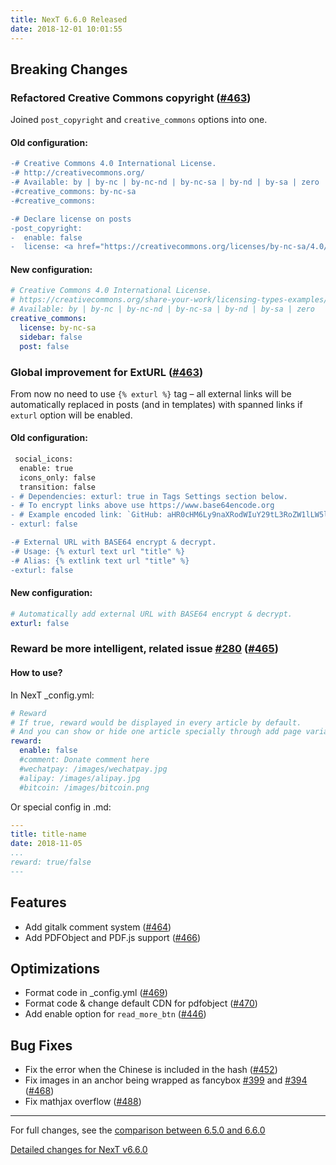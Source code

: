 ```yaml
---
title: NexT 6.6.0 Released
date: 2018-12-01 10:01:55 
---
```


## Breaking Changes

### Refactored Creative Commons copyright ([#463](https://github.com/theme-next/issue/463))

Joined `post_copyright` and `creative_commons` options into one.

#### Old configuration:

```diff
-# Creative Commons 4.0 International License.
-# http://creativecommons.org/
-# Available: by | by-nc | by-nc-nd | by-nc-sa | by-nd | by-sa | zero
-#creative_commons: by-nc-sa
-#creative_commons:

-# Declare license on posts
-post_copyright:
-  enable: false
-  license: <a href="https://creativecommons.org/licenses/by-nc-sa/4.0/" rel="external nofollow" target="_blank">CC BY-NC-SA 4.0</a>
```

#### New configuration:

```yml
# Creative Commons 4.0 International License.
# https://creativecommons.org/share-your-work/licensing-types-examples/
# Available: by | by-nc | by-nc-nd | by-nc-sa | by-nd | by-sa | zero
creative_commons:
  license: by-nc-sa
  sidebar: false
  post: false
```

### Global improvement for ExtURL ([#463](https://github.com/theme-next/issue/463))

From now no need to use `{% exturl %}` tag – all external links will be automatically replaced in posts (and in templates) with spanned links if `exturl` option will be enabled.

#### Old configuration:

```diff
 social_icons:
  enable: true
  icons_only: false
  transition: false
- # Dependencies: exturl: true in Tags Settings section below.
- # To encrypt links above use https://www.base64encode.org
- # Example encoded link: `GitHub: aHR0cHM6Ly9naXRodWIuY29tL3RoZW1lLW5leHQ= || github`
- exturl: false

-# External URL with BASE64 encrypt & decrypt.
-# Usage: {% exturl text url "title" %}
-# Alias: {% extlink text url "title" %}
-exturl: false
```

#### New configuration:

```yml
# Automatically add external URL with BASE64 encrypt & decrypt.
exturl: false
```

### Reward be more intelligent, related issue [#280](https://github.com/theme-next/issue/280) ([#465](https://github.com/theme-next/issue/465))

#### How to use?
In NexT _config.yml:

```yml
# Reward
# If true, reward would be displayed in every article by default.
# And you can show or hide one article specially through add page variable `reward: true/false`.
reward:
  enable: false
  #comment: Donate comment here
  #wechatpay: /images/wechatpay.jpg
  #alipay: /images/alipay.jpg
  #bitcoin: /images/bitcoin.png
```

Or special config in .md:

```yml
---
title: title-name
date: 2018-11-05
...
reward: true/false
---
```

## Features

- Add gitalk comment system ([#464](https://github.com/theme-next/issue/464))
- Add PDFObject and PDF.js support ([#466](https://github.com/theme-next/issue/466))

## Optimizations

- Format code in _config.yml ([#469](https://github.com/theme-next/issue/469))
- Format code & change default CDN for pdfobject ([#470](https://github.com/theme-next/issue/470))
- Add enable option for `read_more_btn` ([#446](https://github.com/theme-next/issue/446))

## Bug Fixes

- Fix the error when the Chinese is included in the hash ([#452](https://github.com/theme-next/issue/452))
- Fix images in an anchor being wrapped as fancybox [#399](https://github.com/theme-next/issue/399) and [#394](https://github.com/theme-next/issue/394) ([#468](https://github.com/theme-next/issue/468))
- Fix mathjax overflow ([#488](https://github.com/theme-next/issue/488))

***

For full changes, see the [comparison between 6.5.0 and 6.6.0](https://github.com/theme-next/hexo-theme-next/compare/v6.5.0...v6.6.0)

[Detailed changes for NexT v6.6.0](https://github.com/theme-next/hexo-theme-next/releases/tag/v6.6.0)
